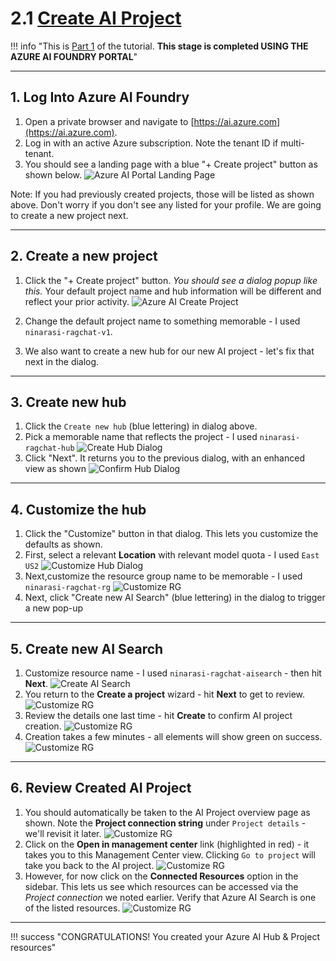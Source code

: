 # 2.1 [Create AI Project](https://learn.microsoft.com/en-us/azure/ai-studio/tutorials/copilot-sdk-create-resources?tabs=macos#create-a-project)

!!! info "This is [Part 1](https://learn.microsoft.com/azure/ai-studio/tutorials/copilot-sdk-create-resources) of the tutorial. **This stage is completed USING THE AZURE AI FOUNDRY PORTAL**"

---

## 1. Log Into Azure AI Foundry

1. Open a private browser and navigate to [https://ai.azure.com](https://ai.azure.com).
1. Log in with an active Azure subscription. Note the tenant ID if multi-tenant.
1. You should see a landing page with a blue "+ Create project" button as shown below. 
    ![Azure AI Portal Landing Page](./../img/p1-01-create/p1-create-project-landing.png)

Note: If you had previously created projects, those will be listed as shown above. Don't worry if you don't see any listed for your profile. We are going to create a new project next.

---

## 2. Create a new project

1. Click the "+ Create project" button. _You should see a dialog popup like this._ Your default project name and hub information will be different and reflect your prior activity.
    ![Azure AI Create Project](./../img/p1-01-create/p1-create-project-dialog-default.png)

1. Change the default project name to something memorable - I used `ninarasi-ragchat-v1`.
1. We also want to create a new hub for our new AI project - let's fix that next in the dialog.

---

## 3. Create new hub

1. Click the `Create new hub` (blue lettering) in dialog above.
1. Pick a memorable name that reflects the project - I used `ninarasi-ragchat-hub`
    ![Create Hub Dialog](./../img/p1-01-create/p1-create-hub-dialog.png)
1. Click "Next". It returns you to the previous dialog, with an enhanced view as shown
    ![Confirm Hub Dialog](./../img/p1-01-create/p1-create-project-01.png)

---

## 4. Customize the hub

1. Click the "Customize" button in that dialog. This lets you customize the defaults as shown.
1. First, select a relevant **Location** with relevant model quota - I used `East US2`
    ![Customize Hub Dialog](./../img/p1-01-create/p1-create-project-02.png)
1. Next,customize the resource group name to be memorable - I used `ninarasi-ragchat-rg`
    ![Customize RG](./../img/p1-01-create/p1-create-project-03.png)
1. Next, click "Create new AI Search" (blue lettering) in the dialog to trigger a new pop-up

---

## 5. Create new AI Search

1. Customize resource name - I used `ninarasi-ragchat-aisearch` - then hit **Next**.
    ![Create AI Search](./../img/p1-01-create/p1-create-project-04.png)
1. You return to the **Create a project** wizard - hit **Next** to get to review.
    ![Customize RG](./../img/p1-01-create/p1-create-project-05.png)
1. Review the details one last time - hit **Create** to confirm AI project creation.
    ![Customize RG](./../img/p1-01-create/p1-create-project-06.png)
1. Creation takes a few minutes - all elements will show green on success.
    ![Customize RG](./../img/p1-01-create/p1-create-project-07.png)

---

## 6. Review Created AI Project

1. You should automatically be taken to the AI Project overview page as shown. Note the **Project connection string** under `Project details` - we'll revisit it later.
    ![Customize RG](./../img/p1-01-create/p1-create-project-08.png)
1.  Click on the **Open in management center** link (highlighted in red) - it takes you to this Management Center view. Clicking `Go to project` will take you back to the AI project.
    ![Customize RG](./../img/p1-01-create/p1-create-project-09.png)
1. However, for now click on the **Connected Resources** option in the sidebar. This lets us see which resources can be accessed via the _Project connection_ we noted earlier. Verify that Azure AI Search is one of the listed resources.
    ![Customize RG](./../img/p1-01-create/p1-create-project-10.png)

---

!!! success "CONGRATULATIONS! You created your Azure AI Hub & Project resources"





